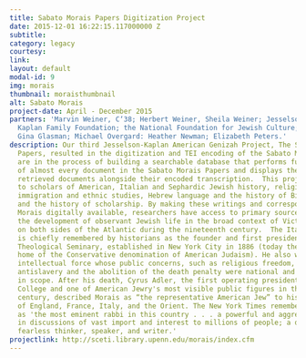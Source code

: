 ```yaml
---
title: Sabato Morais Papers Digitization Project
date: 2015-12-01 16:22:15.117000000 Z
subtitle:
category: legacy
courtesy: 
link: 
layout: default
modal-id: 9
img: morais
thumbnail: moraisthumbnail
alt: Sabato Morais
project-date: April - December 2015
partners: 'Marvin Weiner, C‘38; Herbert Weiner, Sheila Weiner; Jesselson Family Foundation;
  Kaplan Family Foundation; the National Foundation for Jewish Culture; Leslie Delauter;
  Gina Glasman; Michael Overgard: Heather Newman; Elizabeth Peters.'
description: Our third Jesselson-Kaplan American Genizah Project, The Sabato Morais
  Papers, resulted in the digitization and TEI encoding of the Sabato Morais Papers.  We
  are in the process of building a searchable database that performs full-text searching
  of almost every document in the Sabato Morais Papers and displays the images of
  retrieved documents alongside their encoded transcription.  This project is of interest
  to scholars of American, Italian and Sephardic Jewish history, religious studies,
  immigration and ethnic studies, Hebrew language and the history of Biblical interpretation,
  and the history of scholarship. By making these writings and correspondence of Sabato
  Morais digitally available, researchers have access to primary sources that document
  the development of observant Jewish life in the broad context of Victorian culture
  on both sides of the Atlantic during the nineteenth century.  The Italian-born Morais
  is chiefly remembered by historians as the founder and first president of the Jewish
  Theological Seminary, established in New York City in 1886 (today the institutional
  home of the Conservative denomination of American Judaism). He also was an outspoken
  intellectual force whose public concerns, such as religious freedom, human rights,
  antislavery and the abolition of the death penalty were national and international
  in scope. After his death, Cyrus Adler, the first operating president of Dropsie
  College and one of American Jewry's most visible public figures in the early twentieth
  century, described Morais as “the representative American Jew” to his co-religionists
  of England, France, Italy, and the Orient. The New York Times remembered Morais
  as 'the most eminent rabbi in this country . . . a powerful and aggressive factor
  in discussions of vast import and interest to millions of people; a deep, incisive,
  fearless thinker, speaker, and writer.'
projectlink: http://sceti.library.upenn.edu/morais/index.cfm
---
```


